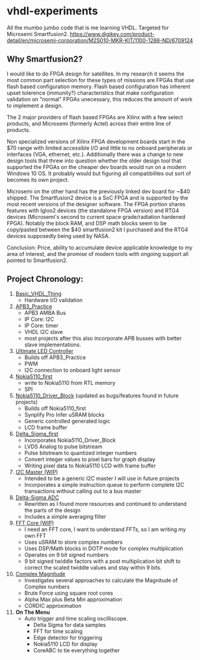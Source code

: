 # vhdl-experiments
All the mumbo jumbo code that is me learning VHDL. Targeted for Microsemi Smartfusion2.
https://www.digikey.com/product-detail/en/microsemi-corporation/M2S010-MKR-KIT/1100-1288-ND/6709124

## Why Smartfusion2?
I would like to do FPGA design for satellites. In my research it seems the most common part selection for these types of missions are FPGAs that use flash based configuration memory. Flash based configuration has inherent upset tolerence (immunity?) characteristics that make configuration validation on "normal" FPGAs unecessary, this reduces the amount of work to implement a design.

The 2 major providers of flash based FPGAs are Xilinx with a few select products, and Microsemi (formerly Actel) across their entire line of products.

Non specialized versions of Xilinx FPGA development boards start in the $70 range with limited accessible I/O and little to no onboard peripherals or interfaces (VGA, ethernet, etc.). Additionally there was a change to new design tools that threw into question whether the older design tool that supported the FPGAs on the cheaper dev boards would run on a modern Windows 10 OS. It probably would but figuring all compatibilites out sort of becomes its own project.

Microsemi on the other hand has the previously linked dev board for ~$40 shipped. The Smartfusion2 device is a SoC FPGA and is supported by the most recent versions of the designer software. The FPGA portion shares features with Igloo2 devices (the standalone FPGA version) and RTG4 devices (Microsemi's second to current space grade/radiation hardened FPGA). Notably the block RAM, and DSP math blocks seem to be copy/pasted between the $40 smartfusion2 kit I purchased and the RTG4 devices supposedly being used by NASA.

Conclusion: Price, ability to accumulate device applicable knowledge to my area of interest, and the promise of modern tools with ongoing support all pointed to Smartfusion2.

## Project Chronology:

1. [Basic_VHDL_Thing](https://github.com/PKazm/vhdl-experiments/tree/master/Basic_VHDL_Thing)
    * Hardware I/O validation
1. [APB3_Practice](https://github.com/PKazm/vhdl-experiments/tree/master/APB3_practice)
    * APB3 AMBA Bus
    * IP Core: I2C
    * IP Core: timer
    * VHDL I2C slave
    * most projects after this also incorporate APB busses with better slave implementations.
1. [Ultimate LED Controller](https://github.com/PKazm/vhdl-experiments/tree/master/Ultimate%20LED%20Controller)
    * Builds off APB3_Practice
    * PWM
    * I2C connection to onboard light sensor
1. [Nokia5110_first](https://github.com/PKazm/vhdl-experiments/tree/master/Nokia5110_first)
    * write to Nokia5110 from RTL memory
    * SPI
1. [Nokia5110_Driver_Block](https://github.com/PKazm/vhdl-experiments/tree/master/Nokia5110_Driver_Block) (updated as bugs/features found in future projects)
    * Builds off Nokia5110_first
    * Synplify Pro Infer uSRAM blocks
    * Generic controlled generated logic
    * LCD frame buffer
1. [Delta_Sigma_first](https://github.com/PKazm/vhdl-experiments/tree/master/Delta_Sigma_first)
    * Incorporates Nokia5110_Driver_Block
    * LVDS Analog to pulse bitstream
    * Pulse bitstream to quantized integer numbers
    * Convert integer values to pixel bars for graph display
    * Writing pixel data to Nokia5110 LCD with frame buffer
1. [I2C Master (WIP)](https://github.com/PKazm/vhdl-experiments/tree/master/I2C_Core_Master)
    * Intended to be a generic I2C master I will use in future projects
    * Incorporates a simple instruction queue to perform complete I2C transactions without calling out to a bus master
1. [Delta-Sigma ADC](https://github.com/PKazm/vhdl-experiments/tree/master/Delta_Sigma_ADC)
    * Rewritten as I found more resources and continued to understand the parts of the design
    * Includes a simple averaging filter
1. [FFT Core (WIP)](https://github.com/PKazm/vhdl-experiments/tree/master/FFT_Core)
    * I need an FFT core, I want to understand FFTs, so I am writing my own FFT
    * Uses uSRAM to store complex numbers
    * Uses DSP/Math blocks in DOTP mode for complex multiplication
    * Operates on 9 bit signed numbers
    * 9 bit signed twiddle factors with a post multiplication bit shift to correct the scaled twiddle values and stay within 9 bits.
1. [Complex Magnitude](https://github.com/PKazm/vhdl-experiments/tree/master/Complex_Magnitude)
    * Investigates several approaches to calculate the Magnitude of Complex numbers
    * Brute Force using square root cores
    * Alpha Max plus Beta Min approximation
    * CORDIC approximation
1. **On The Menu**
    * Auto trigger and time scaling oscilliscope.
        * Delta Sigma for data samples
        * FFT for time scaling
        * Edge detector for triggering
        * Nokia5110 LCD for display
        * CoreABC to tie everything together

